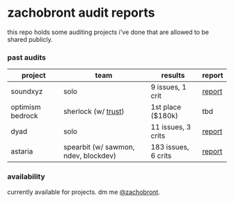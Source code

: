 # zachobront audit reports

this repo holds some auditing projects i've done that are allowed to be shared publicly.

### past audits

| project | team | results | report |
| ---- | ---- | ----------- | ---------|
| soundxyz | solo | 9 issues, 1 crit | [report](reports/sound.md) |
| optimism bedrock | sherlock (w/ [trust](https://twitter.com/trust__90)) | 1st place ($180k) | tbd |
| dyad | solo | 11 issues, 3 crits | [report](reports/dyad.pdf) |
| astaria | spearbit (w/ sawmon, ndev, blockdev) | 183 issues, 6 crits | [report](reports/astaria.pdf) |


### availability

currently available for projects. dm me [@zachobront](http://twitter.com/zachobront).
